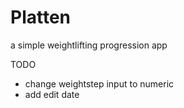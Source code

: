 # Platten
a simple weightlifting progression app


TODO
+ change weightstep input to numeric
+ add edit date